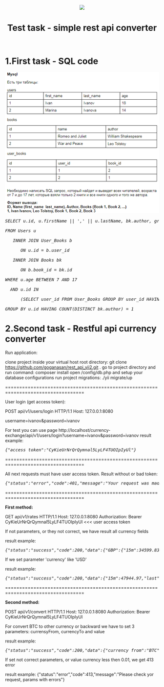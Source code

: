 <p align="center">
    <a href="https://github.com/yiisoft" target="_blank">
        <img src="https://avatars0.githubusercontent.com/u/993323" height="100px">
    </a>
    <h1 align="center">Test task - simple rest api converter</h1>
    <br>
</p>

# 1.First task - SQL code
![Image alt](https://github.com/goganasan/rest_api_yii2/raw/master/images/image.png)

<pre><i>SELECT u.id, u.firstName || ',' || u.lastName, bk.author, group_concat(bk.name)<br>
FROM Users u <br>
 &nbsp; INNER JOIN User_Books b <br>
 &nbsp;&nbsp;   ON u.id = b.user_id <br>
 &nbsp; INNER JOIN Books bk <br>
 &nbsp;&nbsp;   ON b.book_id = bk.id <br>
WHERE u.age BETWEEN 7 AND 17 <br>
 &nbsp;AND u.id IN <br>
 &nbsp;&nbsp;   (SELECT user_id FROM User_Books GROUP BY user_id HAVING COUNT(*) = 2) <br>
GROUP BY u.id HAVING COUNT(DISTINCT bk.author) = 1 <br></i></pre>


# 2.Second task - Restful api currency converter

Run application:

clone project inside your virtual host root directory: git clone https://github.com/goganasan/rest_api_yii2.git .
go to project directory and run command: composer install
open /config/db.php and setup your database configurations
run project migrations: ./yii migrate/up

==================================================================================

User login (get access token):

POST api/v1/users/login HTTP/1.1
Host: 127.0.0.1:8080

username=ivanov&password=ivanov

For test you can use page
http://localhost/currency-exchange/api/v1/users/login?username=ivanov&password=ivanov
result example:
<pre><i>{"access_token":"CyKieUrNrQrQymnal5LyLF4TUOIpIyUl"}</pre></i>

==================================================================================

All next requests must have user access token. Result without or bad token:

<pre><i>{"status":"error","code":401,"message":"Your request was made with invalid credentials."}</pre></i>

==================================================================================

<p><b>First method:</p></b>

GET api/v1/rates HTTP/1.1
Host: 127.0.0.1:8080
Authorization: Bearer CyKieUrNrQrQymnal5LyLF4TUOIpIyUl   <<< user access token

If not parameters, or they not correct, we have result all currency fields

result example:
<pre><i>{"status":"success","code":200,"data":{"GBP":{"15m":34599.83,"last":34599.83,"buy":36012.07,"sell":34599.83,"symbol":"£"},"EUR":{"15m":39561.92,"last":39561.92,"buy":41176.7,"sell":39561.92,"symbol":"€"},"CHF":{"15m":42753.37,"last":42753.37,"buy":44498.41,"sell":42753.37,"symbol":"CHF"},"USD":{"15m":47938.06,"last":47938.06,"buy":49894.72,"sell":47938.06,"symbol":"$"},"CAD":{"15m":60802.48,"last":60802.48,"buy":63284.22,"sell":60802.48,"symbol":"$"},"AUD":{"15m":61777.79,"last":61777.79,"buy":64299.33,"sell":61777.79,"symbol":"$"},"SGD":{"15m":63541.67,"last":63541.67,"buy":66135.21,"sell":63541.67,"symbol":"$"},"NZD":{"15m":66443.6,"last":66443.6,"buy":69155.58,"sell":66443.6,"symbol":"$"},"PLN":{"15m":177872.52,"last":177872.52,"buy":185132.62,"sell":177872.52,"symbol":"zł"},"BRL":{"15m":257444.2,"last":257444.2,"buy":267952.12,"sell":257444.2,"symbol":"R$"},"DKK":{"15m":294105.03,"last":294105.03,"buy":306109.31,"sell":294105.03,"symbol":"kr"},"CNY":{"15m":309588.83,"last":309588.83,"buy":322225.11,"sell":309588.83,"symbol":"¥"},"TRY":{"15m":337193.29,"last":337193.29,"buy":350956.29,"sell":337193.29,"symbol":"₺"},"HKD":{"15m":371657.6,"last":371657.6,"buy":386827.3,"sell":371657.6,"symbol":"$"},"SEK":{"15m":398065.48,"last":398065.48,"buy":414313.06,"sell":398065.48,"symbol":"kr"},"TWD":{"15m":1343713.59,"last":1343713.59,"buy":1398559.05,"sell":1343713.59,"symbol":"NT$"},"THB":{"15m":1431418.02,"last":1431418.02,"buy":1489843.24,"sell":1431418.02,"symbol":"฿"},"INR":{"15m":3479874.6,"last":3479874.6,"buy":3621910.3,"sell":3479874.6,"symbol":"₹"},"RUB":{"15m":3533404.64,"last":3533404.64,"buy":3677625.24,"sell":3533404.64,"symbol":"RUB"},"JPY":{"15m":5034136.84,"last":5034136.84,"buy":5239611.82,"sell":5034136.84,"symbol":"¥"},"ISK":{"15m":6155727.15,"last":6155727.15,"buy":6406981.31,"sell":6155727.15,"symbol":"kr"},"CLP":{"15m":34601620.88,"last":34601620.88,"buy":36013931.94,"sell":34601620.88,"symbol":"$"},"KRW":{"15m":52941362.77,"last":52941362.77,"buy":55102234.71,"sell":52941362.77,"symbol":"₩"}}}</pre></i>

If we set parameter 'currency' like 'USD'

result example:
<pre><i>{"status":"success","code":200,"data":{"15m":47944.97,"last":47944.97,"buy":49901.91,"sell":47944.97,"symbol":"$"}}</pre></i>

==================================================================================

<p><b>Second method:</b></p>

POST api/v1/convert HTTP/1.1
Host: 127.0.0.1:8080
Authorization: Bearer CyKieUrNrQrQymnal5LyLF4TUOIpIyUl

For convert BTC to other currency or backward we have to set 3 parameters: currensyFrom, currencyTo and value

result example:
<pre><i>{"status":"success","code":200,"data":{"currency_from":"BTC","currency_to":"USD","value":0.01,"converted_value":0.01,"rate":481.57}}</pre></i>

If set not correct parameters, or value currency less then 0.01, we get 413 error 

result example:
{"status":"error","code":413,"message":"Please check yor request, params with errors"}
